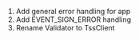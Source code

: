 1. Add general error handling for app
2. Add EVENT_SIGN_ERROR handling 
3. Rename Validator to TssClient 
